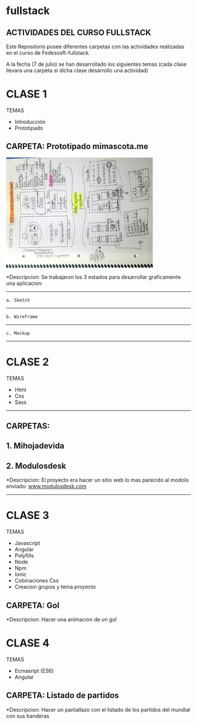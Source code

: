 # fullstack
## ACTIVIDADES DEL CURSO FULLSTACK

Este Repositorio posee diferentes carpetas con las actividades realizadas en el curso de Fedesosft-fullstack.

A la fecha (7 de julio) se han desarrollado los siguientes temas
(cada clase llevara una carpeta si dicha clase desarrollo una actividad)

# CLASE 1
TEMAS
* Introducción
* Prototipado

## **CARPETA: Prototipado mimascota.me**

![IMAGE](sketch.jpg "Sketch")

*Descripcion: Se trabajaron los 3 estados para desarrollar graficamente una aplicacion:

---
    a. Sketch
---
    b. Wireframe 
---
    c. Mockup
---

# CLASE 2
TEMAS
* Html
* Css
* Sass

---
**CARPETAS:** 
---
**1. Mihojadevida**
---
**2. Modulosdesk**
---
*Descripcion: El proyecto era hacer un sitio web lo mas parecido al modolo enviado: www.modulosdesk.com

---
# CLASE 3

TEMAS
* Javascript
* Angular
* Polyfills
* Node
* Npm
* Ionic
* Cobinaciones Css
* Creacion grupos y tema proyecto

**CARPETA: Gol**
---
*Descripcion: Hacer una animacion de un gol

# CLASE 4

TEMAS
* Ecmasript (ES6)
* Angular

**CARPETA: Listado de partidos**
---
*Descripcion: Hacer un pantallazo con el listado de los partidos del mundial con sus banderas

